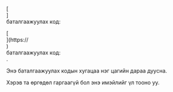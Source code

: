 [<br host>]<br action>баталгаажуулах код:<br code>

[<br host>](https://<br host>)<br action>баталгаажуулах код:<br code>.

Энэ баталгаажуулах кодын хугацаа нэг цагийн дараа дуусна.

Хэрэв та өргөдөл гаргаагүй бол энэ имэйлийг үл тооно уу.